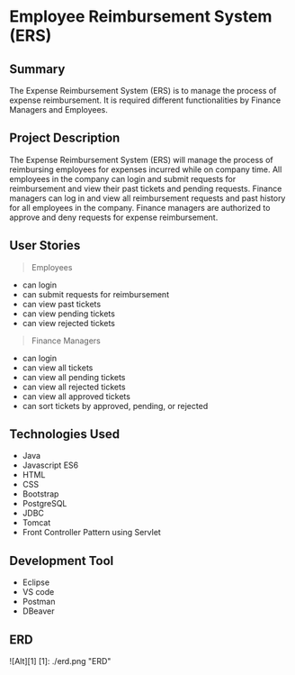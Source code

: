 # Employee Reimbursement System (ERS)

## Summary
The Expense Reimbursement System (ERS) is to manage the process of expense reimbursement. It is required different functionalities by Finance Managers and Employees.

## Project Description
The Expense Reimbursement System (ERS) will manage the process of reimbursing employees for expenses incurred while on company time. All employees in the company can login and submit requests for reimbursement and view their past tickets and pending requests. Finance managers can log in and view all reimbursement requests and past history for all employees in the company. Finance managers are authorized to approve and deny requests for expense reimbursement.

## User Stories
> Employees
- can login
- can submit requests for reimbursement
- can view past tickets
- can view pending tickets
- can view rejected tickets

> Finance Managers
- can login
- can view all tickets
- can view all pending tickets
- can view all rejected tickets
- can view all approved tickets
- can sort tickets by approved, pending, or rejected

## Technologies Used
- Java 
- Javascript ES6
- HTML
- CSS
- Bootstrap
- PostgreSQL
- JDBC
- Tomcat
- Front Controller Pattern using Servlet

## Development Tool
- Eclipse
- VS code
- Postman
- DBeaver

## ERD
![Alt][1]
[1]: ./erd.png "ERD"

